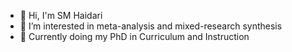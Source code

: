 - 👋 Hi, I'm SM Haidari
- 👀 I’m interested in meta-analysis and mixed-research synthesis
- 🌱 Currently doing my PhD in Curriculum and Instruction 
<!---
sms2021/sms2021 is a ✨ special ✨ repository because its `README.md` (this file) appears on your GitHub profile.
You can click the Preview link to take a look at your changes.
--->
